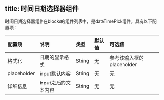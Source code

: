 title: 时间日期选择器组件
---
时间日期选择器组件在blocks的组件列表中，是dateTimePick组件，具有以下配置项：

|配置项|说明|类型|默认值|可选值|
|:--|:--|:--|:--|:--|
|格式化|日期的显示格式|String|无|参考该输入框的placeholder|
|placeholder|input默认内容|String|无|无|
|详细信息|input之后的文本内容|String|无|无|
